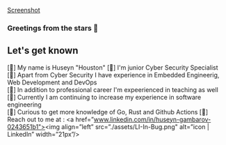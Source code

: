 [Screenshot](./assets/background.jpg?raw=true)
### Greetings from the stars :dizzy:

## Let's get known 
[:rat:] My name is Huseyn "Houston"
[:ox:] I'm junior Cyber Security Specialist  
[:tiger:] Apart from Cyber Security I have experience in Embedded Engineerig, Web Development and DevOps  
[:rabbit:] In addition to professional career I'm expeerienced in teaching as well   
[:dragon:] Currently I am continuing to increase my experience in software engineering    
[:snake:] Curious to get more knowledge of Go, Rust and Github Actions 
[:horse:] Reach out to me at : 
<a href=”www.linkedin.com/in/huseyn-gambarov-0243651b1"><img align=”left” src=”./assets/LI-In-Bug.png" alt=”icon | LinkedIn” width=”21px”/></a>

<!-- [Screenshot](./assets/background.jpg?raw=true) -->
<!--
**Houston2812/Houston2812** is a ✨ _special_ ✨ repository because its `README.md` (this file) appears on your GitHub profile.

Here are some ideas to get you started:

- 🔭 I’m currently working on ...
- 🌱 I’m currently learning ...
- 👯 I’m looking to collaborate on ...
- 🤔 I’m looking for help with ...
- 💬 Ask me about ...
- 📫 How to reach me: ...
- 😄 Pronouns: ...
- ⚡ Fun fact: ...
-->
